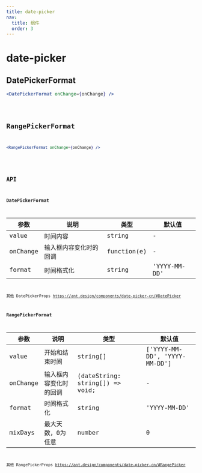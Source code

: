 ```yaml
---
title: date-picker
nav:
  title: 组件
  order: 3
---
```


# date-picker

## DatePickerFormat

```jsx | pure
<DatePickerFormat onChange={onChange} />
```

<code src="./demo/date-picker/date-picker-format-use.tsx" />

## RangePickerFormat

```jsx | pure
<RangePickerFormat onChange={onChange} />
```

<code src="./demo/date-picker/range-picker-format-use.tsx" />


## API

### DatePickerFormat

| 参数     | 说明                   | 类型        | 默认值       |
| -------- | ---------------------- | ----------- | ------------ |
| value    | 时间内容               | string      | -            |
| onChange | 输入框内容变化时的回调 | function(e) | -            |
| format   | 时间格式化             | string      | 'YYYY-MM-DD' |

其他 DatePickerProps https://ant.design/components/date-picker-cn/#DatePicker

### RangePickerFormat

| 参数     | 说明                   | 类型                            | 默认值                       |
| -------- | ---------------------- | ------------------------------- | ---------------------------- |
| value    | 开始和结束时间         | string[]                        | ['YYYY-MM-DD', 'YYYY-MM-DD'] |
| onChange | 输入框内容变化时的回调 | (dateString: string[]) => void; | -                            |
| format   | 时间格式化             | string                          | 'YYYY-MM-DD'                 |
| mixDays  | 最大天数，0为任意      | number                          | 0                            |

其他 RangePickerProps https://ant.design/components/date-picker-cn/#RangePicker
